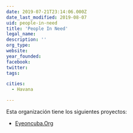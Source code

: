 ```yaml
---
date: 2019-07-21T23:14:06.000Z
date_last_modified: 2019-08-07
uid: people-in-need
title: 'People In Need'
legal_name: 
description: ''
org_type: 
website: 
year_founded: 
facebook: 
twitter: 
tags:

cities: 
  - Havana

---
```


Esta organización tiene los siguientes proyectos:

- [Eyeoncuba.Org](/proyectos/eyeoncuba-org)
